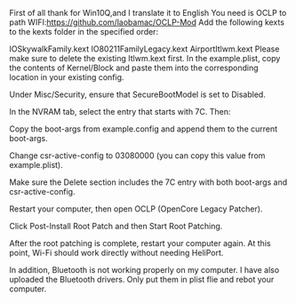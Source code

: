 First of all thank for Win10Q,and I translate it to English 
You need is OCLP to path WIFI:https://github.com/laobamac/OCLP-Mod
Add the following kexts to the kexts folder in the specified order:

IOSkywalkFamily.kext
IO80211FamilyLegacy.kext
AirportItlwm.kext
Please make sure to delete the existing Itlwm.kext first.
In the example.plist, copy the contents of Kernel/Block and paste them into the corresponding location in your existing config.

Under Misc/Security, ensure that SecureBootModel is set to Disabled.

In the NVRAM tab, select the entry that starts with 7C. Then:

Copy the boot-args from example.config and append them to the current boot-args.

Change csr-active-config to 03080000 (you can copy this value from example.plist).

Make sure the Delete section includes the 7C entry with both boot-args and csr-active-config.

Restart your computer, then open OCLP (OpenCore Legacy Patcher).

Click Post-Install Root Patch and then Start Root Patching.

After the root patching is complete, restart your computer again. At this point, Wi-Fi should work directly without needing HeliPort.

In addition, Bluetooth is not working properly on my computer. I have also uploaded the Bluetooth drivers.
Only put them in plist flie and rebot your computer.

